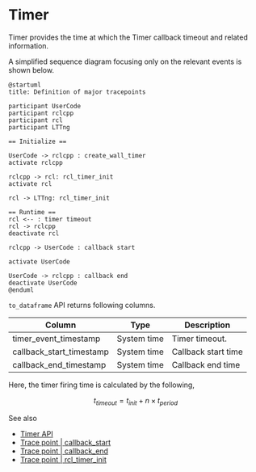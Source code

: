 # Timer

Timer provides the time at which the Timer callback timeout and related information.

A simplified sequence diagram focusing only on the relevant events is shown below.

```plantuml
@startuml
title: Definition of major tracepoints

participant UserCode
participant rclcpp
participant rcl
participant LTTng

== Initialize ==

UserCode -> rclcpp : create_wall_timer
activate rclcpp

rclcpp -> rcl: rcl_timer_init
activate rcl

rcl -> LTTng: rcl_timer_init

== Runtime ==
rcl <-- : timer timeout
rcl -> rclcpp
deactivate rcl

rclcpp -> UserCode : callback start

activate UserCode

UserCode -> rclcpp : callback end
deactivate UserCode
@enduml
```

`to_dataframe` API returns following columns.

| Column                   | Type        | Description         |
| ------------------------ | ----------- | ------------------- |
| timer_event_timestamp    | System time | Timer timeout.      |
| callback_start_timestamp | System time | Callback start time |
| callback_end_timestamp   | System time | Callback end time   |

Here, the timer firing time is calculated by the following,

$$
t_{timeout} = t_{init} + n \times t_{period}
$$

See also

- [Timer API](https://tier4.github.io/CARET_analyze/latest/infra/#caret_analyze.infra.lttng.records_provider_lttng.RecordsProviderLttng.timer_records)
- [Trace point | callback_start](../trace_points/runtime_trace_points.md#ros2callback_start)
- [Trace point | callback_end](../trace_points/runtime_trace_points.md#ros2callback_end)
- [Trace point | rcl_timer_init](../trace_points/initialization_trace_points.md#ros2rcl_timer_init)
